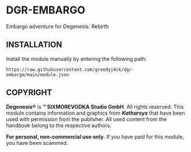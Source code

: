# DGR-EMBARGO

Embargo adventure for Degenesis: Rebirth 

## INSTALLATION

Install the module manually by entering the following path:

```
https://raw.githubusercontent.com/greedyj4ck/dgr-embargo/main/module.json
```


## COPYRIGHT

**Degenesis®** is **™ SIXMOREVODKA Studio GmbH**. All rights reserved. This module contains information and graphics from ***Katharsys*** that have been used with permission from the publisher. All used content from the handbook belong to the respective authors.

**For personal, non-commercial use only**. If you have paid for this module, you have been scammed.

